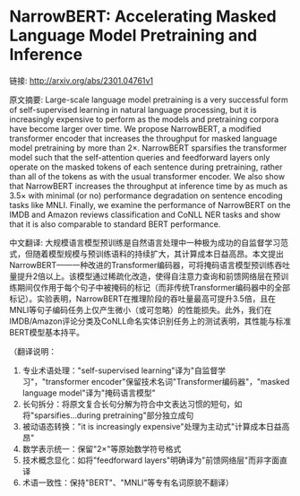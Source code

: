 # NarrowBERT: Accelerating Masked Language Model Pretraining and Inference

链接: http://arxiv.org/abs/2301.04761v1

原文摘要:
Large-scale language model pretraining is a very successful form of
self-supervised learning in natural language processing, but it is increasingly
expensive to perform as the models and pretraining corpora have become larger
over time. We propose NarrowBERT, a modified transformer encoder that increases
the throughput for masked language model pretraining by more than $2\times$.
NarrowBERT sparsifies the transformer model such that the self-attention
queries and feedforward layers only operate on the masked tokens of each
sentence during pretraining, rather than all of the tokens as with the usual
transformer encoder. We also show that NarrowBERT increases the throughput at
inference time by as much as $3.5\times$ with minimal (or no) performance
degradation on sentence encoding tasks like MNLI. Finally, we examine the
performance of NarrowBERT on the IMDB and Amazon reviews classification and
CoNLL NER tasks and show that it is also comparable to standard BERT
performance.

中文翻译:
大规模语言模型预训练是自然语言处理中一种极为成功的自监督学习范式，但随着模型规模与预训练语料的持续扩大，其计算成本日益高昂。本文提出NarrowBERT——一种改进的Transformer编码器，可将掩码语言模型预训练吞吐量提升2倍以上。该模型通过稀疏化改造，使得自注意力查询和前馈网络层在预训练期间仅作用于每个句子中被掩码的标记（而非传统Transformer编码器中的全部标记）。实验表明，NarrowBERT在推理阶段的吞吐量最高可提升3.5倍，且在MNLI等句子编码任务上仅产生微小（或可忽略）的性能损失。此外，我们在IMDB/Amazon评论分类及CoNLL命名实体识别任务上的测试表明，其性能与标准BERT模型基本持平。

（翻译说明：
1. 专业术语处理："self-supervised learning"译为"自监督学习"，"transformer encoder"保留技术名词"Transformer编码器"，"masked language model"译为"掩码语言模型"
2. 长句拆分：将原文复合长句分解为符合中文表达习惯的短句，如将"sparsifies...during pretraining"部分独立成句
3. 被动语态转换："it is increasingly expensive"处理为主动式"计算成本日益高昂"
4. 数学表示统一：保留"$2\times$"等原始数学符号格式
5. 技术概念显化：如将"feedforward layers"明确译为"前馈网络层"而非字面直译
6. 术语一致性：保持"BERT"、"MNLI"等专有名词原貌不翻译）
